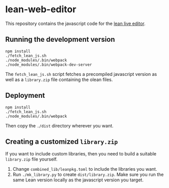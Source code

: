 # lean-web-editor

This repository contains the javascript code for the [lean live editor](https://leanprover.github.io/live/).

## Running the development version

```
npm install
./fetch_lean_js.sh
./node_modules/.bin/webpack
./node_modules/.bin/webpack-dev-server
```

The `fetch_lean_js.sh` script fetches a precompiled javascript version as well as a `library.zip` file containing the olean files.

## Deployment

```
npm install
./fetch_lean_js.sh
./node_modules/.bin/webpack
```

Then copy the `./dist` directory wherever you want.

## Creating a customized `library.zip`

If you want to include custom libraries, then you need to build a suitable `library.zip` file yourself.

1. Change `combined_lib/leanpkg.toml` to include the libraries you want.
2. Run `./mk_library.py` to create `dist/library.zip`.  Make sure you run the same Lean version locally as the javascript version you target.